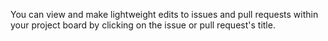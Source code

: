 You can view and make lightweight edits to issues and pull requests within your project board by clicking on the issue or pull request's title.
